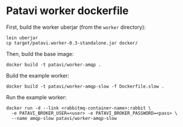 Patavi worker dockerfile
========================

First, build the worker uberjar (from the `worker` directory):

```
lein uberjar
cp target/patavi.worker-0.3-standalone.jar docker/
```

Then, build the base image:

```
docker build -t patavi/worker-amqp .
```

Build the example worker:

```
docker build -t patavi/worker-amqp-slow -f Dockerfile.slow .
```

Run the example worker:

```
docker run -d --link <rabbitmq-container-name>:rabbit \
  -e PATAVI_BROKER_USER=<user> -e PATAVI_BROKER_PASSWORD=<pass> \
  --name amqp-slow patavi/worker-amqp-slow
```
